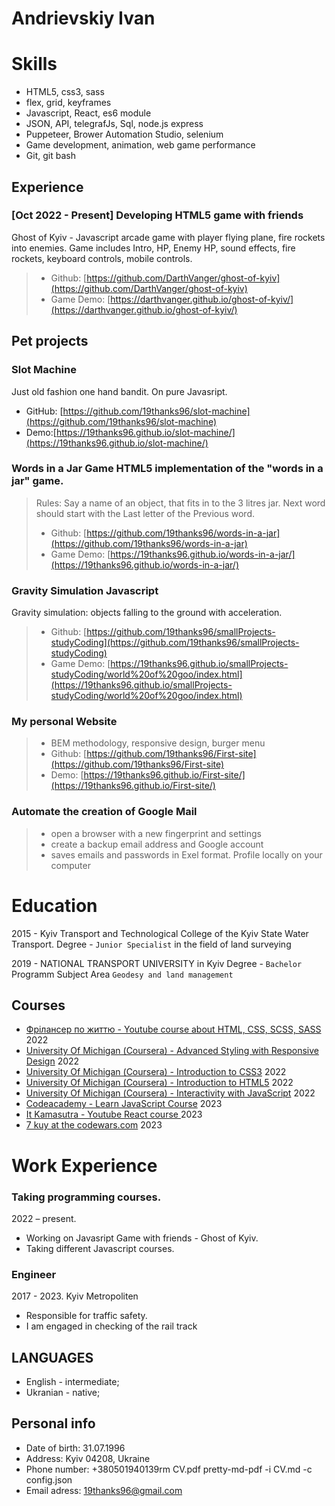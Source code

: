 # Andrievskiy Ivan

# Skills

- HTML5, css3, sass
- flex, grid, keyframes
- Javascript, React, es6 module
- JSON, API, telegrafJs, Sql, node.js express
- Puppeteer, Brower Automation Studio, selenium
- Game development, animation, web game performance
- Git, git bash

## Experience

### [Oct 2022 - Present] Developing HTML5 game with friends

Ghost of Kyiv - Javascript arcade game with player flying plane, fire rockets into enemies.
Game includes Intro, HP, Enemy HP, sound effects, fire rockets, keyboard controls, mobile controls.

> - Github: [https://github.com/DarthVanger/ghost-of-kyiv](https://github.com/DarthVanger/ghost-of-kyiv)
> - Game Demo: [https://darthvanger.github.io/ghost-of-kyiv/](https://darthvanger.github.io/ghost-of-kyiv/)

## Pet projects

### Slot Machine

Just old fashion one hand bandit. On pure Javasript.

- GitHub: [https://github.com/19thanks96/slot-machine](https://github.com/19thanks96/slot-machine)
- Demo:[https://19thanks96.github.io/slot-machine/](https://19thanks96.github.io/slot-machine/)

### Words in a Jar Game HTML5 implementation of the "words in a jar" game.

> Rules: Say a name of an object, that fits in to the 3 litres jar. Next word should start with the Last letter of the Previous word.
>
> - Github: [https://github.com/19thanks96/words-in-a-jar](https://github.com/19thanks96/words-in-a-jar)
> - Game Demo: [https://19thanks96.github.io/words-in-a-jar/](https://19thanks96.github.io/words-in-a-jar/)

### Gravity Simulation Javascript

Gravity simulation: objects falling to the ground with acceleration.

> - Github: [https://github.com/19thanks96/smallProjects-studyCoding](https://github.com/19thanks96/smallProjects-studyCoding)
> - Game Demo: [https://19thanks96.github.io/smallProjects-studyCoding/world%20of%20goo/index.html](https://19thanks96.github.io/smallProjects-studyCoding/world%20of%20goo/index.html)

### My personal Website

> - BEM methodology, responsive design, burger menu
> - Github: [https://github.com/19thanks96/First-site](https://github.com/19thanks96/First-site)
> - Demo: [https://19thanks96.github.io/First-site/](https://19thanks96.github.io/First-site/)

### Automate the creation of Google Mail

> - open a browser with a new fingerprint and settings
> - create a backup email address and Google account
> - saves emails and passwords in Exel format. Profile locally on your computer 

# Education

2015 - Kyiv Transport and Technological College of the Kyiv State Water Transport.
Degree - `Junior Specialist` in the field of land surveying

2019 - NATIONAL TRANSPORT UNIVERSITY in Kyiv
Degree - `Bachelor` Programm Subject Area `Geodesy and land management`

## Courses

- [Фрілансер по життю - Youtube course about HTML, CSS, SCSS, SASS](https://www.youtube.com/watch?v=yJcCKuxfb2o&list=PLM6XATa8CAG4F9nAIYNS5oAiPotxwLFIr) 2022
- [University Of Michigan (Сoursera) - Advanced Styling with Responsive Design](https://coursera.org/verify/8EWG7QKRTDLJ) 2022
- [University Of Michigan (Сoursera) - Introduction to CSS3](https://coursera.org/verify/GN75LCDKG5C7) 2022
- [University Of Michigan (Сoursera) - Introduction to HTML5](https://coursera.org/verify/RUAKHZWMYR94) 2022
- [University Of Michigan (Сoursera) - Interactivity with JavaScript](https://www.coursera.org/account/accomplishments/verify/44WG9GZ3R73S) 2022
- [Codeacademy - Learn JavaScript Course](https://www.codecademy.com/profiles/text0371693573/certificates/705dcb15de0da4dd9d9fc4f3274b430e) 2023
- [It Kamasutra - Youtube React course ](https://www.youtube.com/watch?v=gb7gMluAeao&list=PLcvhF2Wqh7DNVy1OCUpG3i5lyxyBWhGZ8) 2023
- [7 kuy at the codewars.com](https://www.codewars.com/users/hellogamer) 2023

# Work Experience

### Taking programming courses.

2022 – present.

- Working on Javasript Game with friends - Ghost of Kyiv.
- Taking different Javascript courses.

### Engineer

2017 - 2023. Kyiv Metropoliten

- Responsible for traffic safety.
- I am engaged in checking of the rail track

## LANGUAGES

- English - intermediate;
- Ukranian - native;

## Personal info

- Date of birth: 31.07.1996
- Address: Kyiv 04208, Ukraine
- Phone number: +380501940139rm CV.pdf
pretty-md-pdf -i CV.md -c config.json
- Email adress: 19thanks96@gmail.com